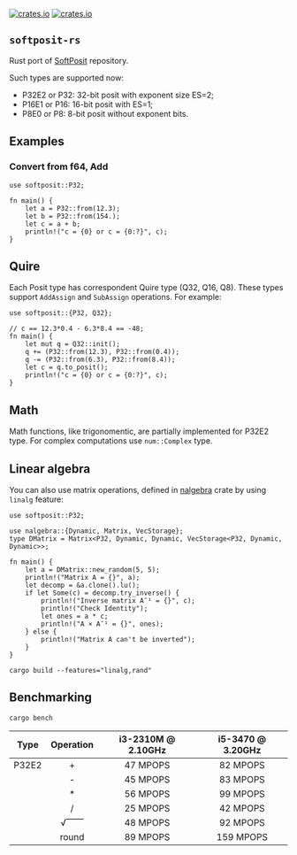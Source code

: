 [![crates.io](https://img.shields.io/crates/v/softposit.svg)](https://crates.io/crates/softposit)
[![crates.io](https://img.shields.io/crates/d/softposit.svg)](https://crates.io/crates/softposit)

## `softposit-rs`

Rust port of [SoftPosit] repository.

[SoftPosit]: https://gitlab.com/cerlane/SoftPosit

Such types are supported now:

* P32E2 or P32: 32-bit posit with exponent size ES=2;
* P16E1 or P16: 16-bit posit with ES=1;
* P8E0 or P8: 8-bit posit without exponent bits.

## Examples

### Convert from f64, Add

```
use softposit::P32;

fn main() {
    let a = P32::from(12.3);
    let b = P32::from(154.);
    let c = a + b;
    println!("c = {0} or c = {0:?}", c);
}
```

## Quire

Each Posit type has correspondent Quire type (Q32, Q16, Q8).
These types support `AddAssign` and `SubAssign` operations.
For example:

```
use softposit::{P32, Q32};

// c == 12.3*0.4 - 6.3*8.4 == -48;
fn main() {
    let mut q = Q32::init();
    q += (P32::from(12.3), P32::from(0.4));
    q -= (P32::from(6.3), P32::from(8.4));
    let c = q.to_posit();
    println!("c = {0} or c = {0:?}", c);
}
```

## Math

Math functions, like trigonomentic, are partially implemented for P32E2 type.
For complex computations use `num::Complex` type.

## Linear algebra

You can also use matrix operations, defined in [nalgebra](https://crates.io/crates/nalgebra) crate
by using `linalg` feature:

```
use softposit::P32;

use nalgebra::{Dynamic, Matrix, VecStorage};
type DMatrix = Matrix<P32, Dynamic, Dynamic, VecStorage<P32, Dynamic, Dynamic>>;

fn main() {
    let a = DMatrix::new_random(5, 5);
    println!("Matrix A = {}", a);
    let decomp = &a.clone().lu();
    if let Some(c) = decomp.try_inverse() {
        println!("Inverse matrix Aˉ¹ = {}", c);
        println!("Check Identity");
        let ones = a * c;
        println!("A × Aˉ¹ = {}", ones);
    } else {
        println!("Matrix A can't be inverted");
    }
}
```

```
cargo build --features="linalg,rand"
```

## Benchmarking

```
cargo bench
```

| Type  | Operation | i3-2310M @ 2.10GHz | i5-3470 @ 3.20GHz |
| ----- |:---------:|:------------------:|:-----------------:|
| P32E2 |    +      | 47 MPOPS           | 82 MPOPS          |
|       |    -      | 45 MPOPS           | 83 MPOPS          |
|       |    *      | 56 MPOPS           | 99 MPOPS          |
|       |    /      | 25 MPOPS           | 42 MPOPS          |
|       |   √⎺⎺     | 48 MPOPS           | 92 MPOPS          |
|       |  round    | 89 MPOPS           | 159 MPOPS         |

